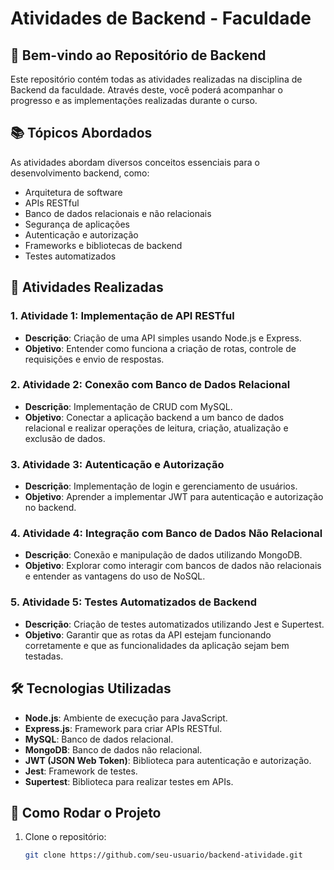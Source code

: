 # Atividades de Backend - Faculdade

## 🚀 Bem-vindo ao Repositório de Backend

Este repositório contém todas as atividades realizadas na disciplina de Backend da faculdade. Através deste, você poderá acompanhar o progresso e as implementações realizadas durante o curso.

## 📚 Tópicos Abordados

As atividades abordam diversos conceitos essenciais para o desenvolvimento backend, como:

- Arquitetura de software
- APIs RESTful
- Banco de dados relacionais e não relacionais
- Segurança de aplicações
- Autenticação e autorização
- Frameworks e bibliotecas de backend
- Testes automatizados

## 📝 Atividades Realizadas

### 1. **Atividade 1: Implementação de API RESTful**
   - **Descrição**: Criação de uma API simples usando Node.js e Express.
   - **Objetivo**: Entender como funciona a criação de rotas, controle de requisições e envio de respostas.

### 2. **Atividade 2: Conexão com Banco de Dados Relacional**
   - **Descrição**: Implementação de CRUD com MySQL.
   - **Objetivo**: Conectar a aplicação backend a um banco de dados relacional e realizar operações de leitura, criação, atualização e exclusão de dados.

### 3. **Atividade 3: Autenticação e Autorização**
   - **Descrição**: Implementação de login e gerenciamento de usuários.
   - **Objetivo**: Aprender a implementar JWT para autenticação e autorização no backend.

### 4. **Atividade 4: Integração com Banco de Dados Não Relacional**
   - **Descrição**: Conexão e manipulação de dados utilizando MongoDB.
   - **Objetivo**: Explorar como interagir com bancos de dados não relacionais e entender as vantagens do uso de NoSQL.

### 5. **Atividade 5: Testes Automatizados de Backend**
   - **Descrição**: Criação de testes automatizados utilizando Jest e Supertest.
   - **Objetivo**: Garantir que as rotas da API estejam funcionando corretamente e que as funcionalidades da aplicação sejam bem testadas.

## 🛠 Tecnologias Utilizadas

- **Node.js**: Ambiente de execução para JavaScript.
- **Express.js**: Framework para criar APIs RESTful.
- **MySQL**: Banco de dados relacional.
- **MongoDB**: Banco de dados não relacional.
- **JWT (JSON Web Token)**: Biblioteca para autenticação e autorização.
- **Jest**: Framework de testes.
- **Supertest**: Biblioteca para realizar testes em APIs.

## 🚨 Como Rodar o Projeto

1. Clone o repositório:
   ```bash
   git clone https://github.com/seu-usuario/backend-atividade.git
